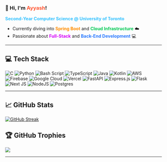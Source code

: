 ### 👋 Hi, I'm <span style="color:#FF5733">Ayyash</span>!  
**<span style="color:#33C1FF">Second-Year Computer Science @ University of Toronto</span>**  

- Currently diving into <span style="color:#FF8C00"><b>Spring Boot</b></span> and <span style="color:#00C853"><b>Cloud Infrastructure</b></span> ☁️  
- Passionate about <span style="color:#D500F9"><b>Full-Stack</b></span> and <span style="color:#2979FF"><b>Back-End Development</b></span> 💻  


---

## 💻 Tech Stack
![C](https://img.shields.io/badge/c-%2300599C.svg?style=for-the-badge&logo=c&logoColor=white) 
![Python](https://img.shields.io/badge/python-3670A0?style=for-the-badge&logo=python&logoColor=ffdd54) 
![Bash Script](https://img.shields.io/badge/bash_script-%23121011.svg?style=for-the-badge&logo=gnu-bash&logoColor=white) 
![TypeScript](https://img.shields.io/badge/typescript-%23007ACC.svg?style=for-the-badge&logo=typescript&logoColor=white) 
![Java](https://img.shields.io/badge/java-%23ED8B00.svg?style=for-the-badge&logo=openjdk&logoColor=white) 
![Kotlin](https://img.shields.io/badge/kotlin-%237F52FF.svg?style=for-the-badge&logo=kotlin&logoColor=white) 
![AWS](https://img.shields.io/badge/AWS-%23FF9900.svg?style=for-the-badge&logo=amazon-aws&logoColor=white) 
![Firebase](https://img.shields.io/badge/firebase-%23039BE5.svg?style=for-the-badge&logo=firebase) 
![Google Cloud](https://img.shields.io/badge/GoogleCloud-%234285F4.svg?style=for-the-badge&logo=google-cloud&logoColor=white) 
![Vercel](https://img.shields.io/badge/vercel-%23000000.svg?style=for-the-badge&logo=vercel&logoColor=white) 
![FastAPI](https://img.shields.io/badge/FastAPI-005571?style=for-the-badge&logo=fastapi) 
![Express.js](https://img.shields.io/badge/express.js-%23404d59.svg?style=for-the-badge&logo=express&logoColor=%2361DAFB) 
![Flask](https://img.shields.io/badge/flask-%23000.svg?style=for-the-badge&logo=flask&logoColor=white) 
![Next JS](https://img.shields.io/badge/Next-black?style=for-the-badge&logo=next.js&logoColor=white) 
![NodeJS](https://img.shields.io/badge/node.js-6DA55F?style=for-the-badge&logo=node.js&logoColor=white) 
![Postgres](https://img.shields.io/badge/postgres-%23316192.svg?style=for-the-badge&logo=postgresql&logoColor=white)

---

## 📈 GitHub Stats
<a href="https://git.io/streak-stats">
  <img src="https://github-readme-streak-stats.herokuapp.com?user=UnitedYash&theme=tokyonight&hide_current_streak=true" alt="GitHub Streak" />
</a>

## 🏆 GitHub Trophies
![](https://github-profile-trophy.vercel.app/?username=UnitedYash&theme=tokyonight&no-frame=false&no-bg=true&margin-w=4)

---
